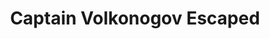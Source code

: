 ---
title: "Captain Volkonogov Escaped"
year: 2021
rating: 2.5
stars: "★★½"
liked: false
rewatched: false
permalink: "captain-volkonogov-escaped"
watched_on: 2024-12-20
---